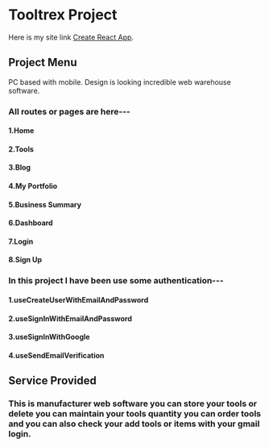 # Tooltrex Project

Here is my site link [Create React App](https://tooltrex-project.firebaseapp.com/).

## Project Menu

PC based with mobile. Design is looking incredible web warehouse software.

### All routes or pages are here---

#### 1.Home

#### 2.Tools

#### 3.Blog

#### 4.My Portfolio

#### 5.Business Summary

#### 6.Dashboard

#### 7.Login

#### 8.Sign Up

### In this project I have been use some authentication---

#### 1.useCreateUserWithEmailAndPassword

#### 2.useSignInWithEmailAndPassword

#### 3.useSignInWithGoogle

#### 4.useSendEmailVerification

## Service Provided

### This is manufacturer web software you can store your tools or delete you can maintain your tools quantity you can order tools and you can also check your add tools or items with your gmail login.
